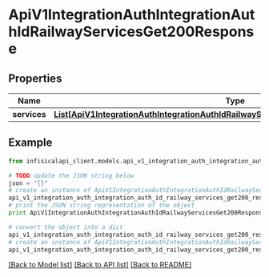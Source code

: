 # ApiV1IntegrationAuthIntegrationAuthIdRailwayServicesGet200Response


## Properties
Name | Type | Description | Notes
------------ | ------------- | ------------- | -------------
**services** | [**List[ApiV1IntegrationAuthIntegrationAuthIdRailwayServicesGet200ResponseServicesInner]**](ApiV1IntegrationAuthIntegrationAuthIdRailwayServicesGet200ResponseServicesInner.md) |  | 

## Example

```python
from infisicalapi_client.models.api_v1_integration_auth_integration_auth_id_railway_services_get200_response import ApiV1IntegrationAuthIntegrationAuthIdRailwayServicesGet200Response

# TODO update the JSON string below
json = "{}"
# create an instance of ApiV1IntegrationAuthIntegrationAuthIdRailwayServicesGet200Response from a JSON string
api_v1_integration_auth_integration_auth_id_railway_services_get200_response_instance = ApiV1IntegrationAuthIntegrationAuthIdRailwayServicesGet200Response.from_json(json)
# print the JSON string representation of the object
print ApiV1IntegrationAuthIntegrationAuthIdRailwayServicesGet200Response.to_json()

# convert the object into a dict
api_v1_integration_auth_integration_auth_id_railway_services_get200_response_dict = api_v1_integration_auth_integration_auth_id_railway_services_get200_response_instance.to_dict()
# create an instance of ApiV1IntegrationAuthIntegrationAuthIdRailwayServicesGet200Response from a dict
api_v1_integration_auth_integration_auth_id_railway_services_get200_response_from_dict = ApiV1IntegrationAuthIntegrationAuthIdRailwayServicesGet200Response.from_dict(api_v1_integration_auth_integration_auth_id_railway_services_get200_response_dict)
```
[[Back to Model list]](../README.md#documentation-for-models) [[Back to API list]](../README.md#documentation-for-api-endpoints) [[Back to README]](../README.md)


